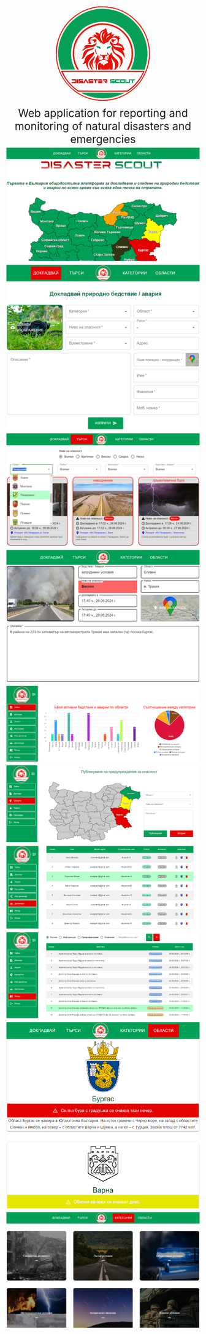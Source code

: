 <div align="center">
    <img src="frontend\src\assets\images\logo.svg" alt="Logo" height="250"> 
</div>

<div align="center" style="font-size: 2em; text-align: center; margin-top: 10px;">
    Web application for reporting and monitoring of natural disasters and emergencies
</div>

<div style="display: flex; justify-content: center; align-items: center; flex-wrap: wrap;">
    <img src="documentation/images/image1.png" alt="Image 1" style="margin: 5px;">
    <img src="documentation/images/image2.png" alt="Image 2" style="margin: 5px;">
    <img src="documentation/images/image3.png" alt="Image 3" style="margin: 5px;">
    <img src="documentation/images/image4.png" alt="Image 4" style="margin: 5px;">
    <img src="documentation/images/image5.png" alt="Image 5" style="margin: 5px;">
    <img src="documentation/images/image6.png" alt="Image 6" style="margin: 5px;">
    <img src="documentation/images/image7.png" alt="Image 7" style="margin: 5px;">
    <img src="documentation/images/image8.png" alt="Image 8" style="margin: 5px;">
    <img src="documentation/images/image9.png" alt="Image 9" style="margin: 5px;">
    <img src="documentation/images/image10.png" alt="Image 10" style="margin: 5px;">
</div>
